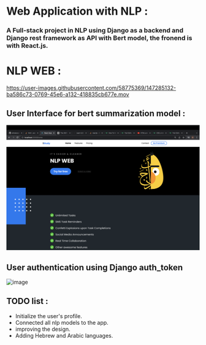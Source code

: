 # Web Application with NLP :
### A  Full-stack project in NLP using Django as a backend and Django rest framework as API with Bert model, the fronend is with React.js.

# NLP WEB :
https://user-images.githubusercontent.com/58775369/147285132-ba586c73-0769-45e6-a132-418835cb677e.mov



## User Interface for bert summarization model :
![image](https://github.com/aimanyounises1/NLP_WEB/blob/master/WEB_NLP/images/UI.png)


## User authentication using Django auth_token
![image](https://user-images.githubusercontent.com/58775369/146504624-13e59c3c-cd1f-45b9-a2fb-09f5a7148e43.png)




## TODO list :
* Initialize the user's profile.
* Connected all nlp models to the app.
* improving the design.
* Adding Hebrew and Arabic languages.

